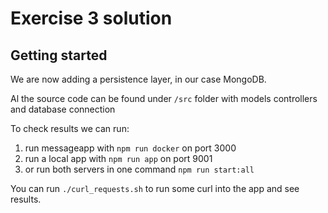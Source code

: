 # Exercise 3 solution

## Getting started

We are now adding a persistence layer, in our case MongoDB.

Al the source code can be found under `/src` folder with models controllers and database connection

To check results we can run:

1) run messageapp with `npm run docker` on port 3000
2) run a local app with `npm run app` on port 9001
3) or run both servers in one command `npm run start:all`

You can run `./curl_requests.sh` to run some curl into the app and see results.
